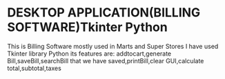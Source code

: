 # DESKTOP APPLICATION(BILLING SOFTWARE)Tkinter Python
This is Billing Software mostly used in Marts and Super Stores I have used Tkinter library Python its features are: addtocart,generate Bill,saveBill,searchBill that we have saved,printBill,clear GUI,calculate total,subtotal,taxes 
 
